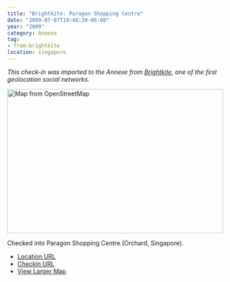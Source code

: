 ```yaml
---
title: "Brightkite: Paragon Shopping Centre"
date: "2009-07-07T19:48:39-06:00"
year: "2009"
category: Annexe
tag:
- from-brightkite
location: singapore
---
```

<p style="font-style:italic">This check-in was imported to the Annexe from <a href="https://rubenerd.com/tag/from-brightkite/" title="View all posts imported from Brightkite">Brightkite</a>, one of the first geolocation social networks.</p> 

<p><img src="https://rubenerd.com/files/museum/openstreetmap-paragonshoppingcentre@2x.png" style="width:500px; height:333px;" alt="Map from OpenStreetMap" /></p>

Checked into Paragon Shopping Centre (Orchard, Singapore).

* [Location URL](http://brightkite.com/places/75ac89486b6111dea4e0003048c10834)
* [Checkin URL](http://brightkite.com/objects/75bb44b06b6111dea4e0003048c10834)
* [View Larger Map](http://www.openstreetmap.org/#map=19/1.30383/103.83564)

